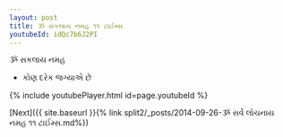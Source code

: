 ```yaml
---
layout: post
title: ૐ સકલાય નમહ ૧૧ ટાઈમ્સ
youtubeId: idQc7b6J2PI
---
```

 
 
 ૐ સકલાય નમહ  
 
 -  કોણ દરેક જગ્યાએ છે 
 
  
 
  
 
 
 
 
 
 


{% include youtubePlayer.html id=page.youtubeId %}
 
[Next]({{ site.baseurl }}{% link  split2/_posts/2014-09-26-ૐ સર્વ લોચનાય નમહ ૧૧ ટાઈમ્સ.md%})
 
